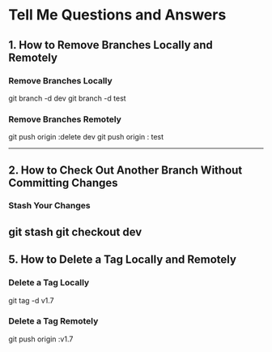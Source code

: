 # Tell Me Questions and Answers

## 1. How to Remove Branches Locally and Remotely

### Remove Branches Locally
git branch -d dev
git branch -d test

### Remove Branches Remotely
git push origin :delete dev
git push origin : test

---
## 2. How to Check Out Another Branch Without Committing Changes

### Stash Your Changes
git stash
git checkout dev
---
## 5. How to Delete a Tag Locally and Remotely

### Delete a Tag Locally
git tag -d v1.7

### Delete a Tag Remotely
git push origin :v1.7

